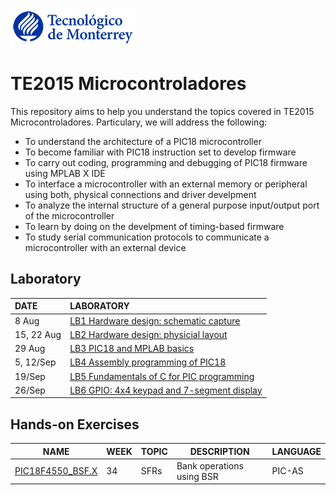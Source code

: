 <p align="left">
  <img src=".img/teclogo.png">
</p>

# **TE2015 Microcontroladores**

This repository aims to help you understand the topics covered in TE2015 Microcontroladores. Particulary, we will address the following:
* To understand the architecture of a PIC18 microcontroller
* To become familiar with PIC18 instruction set to develop firmware
* To carry out coding, programming and debugging of PIC18 firmware using MPLAB X IDE
* To interface a microcontroller with an external memory or peripheral using both, physical connections and driver develpment 
* To analyze the internal structure of a general purpose input/output port of the microcontroller
* To learn by doing on the develpment of timing-based firmware 
* To study serial communication protocols to communicate a microcontroller with an external device

## Laboratory
| DATE | LABORATORY |
| :--- | :--- |
| 8 Aug | [LB1 Hardware design: schematic capture](laboratory/LB1/README.md) |
| 15, 22 Aug | [LB2 Hardware design: physicial layout](laboratory/LB2/README.md) |
| 29 Aug | [LB3 PIC18 and MPLAB basics](laboratory/LB3/README.md) |
| 5, 12/Sep  | [LB4 Assembly programming of PIC18](laboratory/LB4/README.md)|
| 19/Sep | [LB5 Fundamentals of C for PIC programming](laboratory/LB5/README.md) |
| 26/Sep | [LB6 GPIO: 4x4 keypad and 7-segment display](laboratory/LB6/README.md) |
<!--
| 10/Oct | LB7 GPIO: 16x2 Liquid Crystal Display |
| 17/Oct | LB8 Hardware interrupts and the Interrupt Service Rutines|
| 24/Oct | LB8 Hardware interrupts and the Interrupt Service Rutines|
| 31/Oct | LB9 Timers, comparators and PWM|
| 7/Nov  | LB10 Analog inputs for microcontrollers|
| 14/Nov | LB11 Asynchronous serial communications|
| 21/Nov | HOLIDAY |
-->

## Hands-on Exercises
| NAME | WEEK | TOPIC | DESCRIPTION | LANGUAGE | 
|---|---|---|---|---| 
| [PIC18F4550_BSF.X](mplab/PIC18F4550_BSF.X) | 34 | SFRs | Bank operations using BSR | PIC-AS |
<!--
| [PIC18F57Q43_GPIO_config]| 34 | SFRs & GPIO | Configuration of TRIS y ANSEL SFRs to blink an on-board LED | PIC-AS |
| XXXX | 35 | Stack & Addressing | PENDING | PIC-AS |
| XXXX | 36 | PIC18 ISA | PENDING | PIC-AS |
| XXXX | 37 | Flow control | PENDING | PIC-AS |
| XXXX | 39 | Operators and precedence | PENDING | PIC-AS |
| XXXX | 40 | Flow control | PENDING | C |
| XXXX | 41 | Pointers, Arrays & Scopes| PENDING | C |
| XXXX | 42 | GPIO | PENDING | C |
| XXXX | 44 | Interrupts | PENDING | C |
| XXXX | 45 | Timers | PENDING | C |
| XXXX | 46 | ADC & UART | PENDING | C |
-->